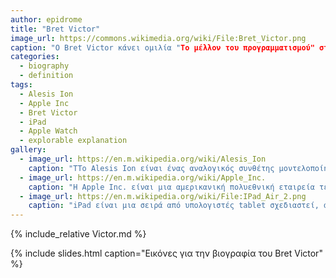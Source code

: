 ```yaml
---
author: epidrome
title: "Bret Victor"
image_url: https://commons.wikimedia.org/wiki/File:Bret_Victor.png
caption: "Ο Bret Victor κάνει ομιλία "Το μέλλον του προγραμματισμού" στο συνέδριο του Dropbox DBX στις 9 Ιουλίου 2013"
categories:
  - biography
  - definition
tags:
  - Alesis Ion
  - Apple Inc
  - Bret Victor
  - iPad
  - Apple Watch
  - explorable explanation
gallery:
  - image_url: https://en.m.wikipedia.org/wiki/Alesis_Ion
    caption: "ΤΤο Alesis Ion είναι ένας αναλογικός συνθέτης μοντελοποίησης . Παρουσιάστηκε στο κοινό το Summer NAMM του 2002. Σε αντίθεση με το Alesis Andromeda , τον αναλογικό συνθέτη της Alesis, οι ήχοι του συντίθενται χρησιμοποιώντας DSP chip για να μιμούνται τον ήχο των αναλογικών κυκλωμάτων ήχου και των εξαρτημάτω"
  - image_url: https://en.m.wikipedia.org/wiki/Apple_Inc.
    caption: "Η Apple Inc. είναι μια αμερικανική πολυεθνική εταιρεία τεχνολογίας με έδρα στο Cupertino της Καλιφόρνια , η οποία σχεδιάζει, αναπτύσσει και πωλεί καταναλωτικά ηλεκτρονικά είδη , λογισμικό υπολογιστών και διαδικτυακές υπηρεσίες . Θεωρείται μία από τις εταιρείες τεχνολογίας Big Tech , παράλληλα με το Amazon , το Google , τη Microsoft και το Facebook."
  - image_url: https://en.m.wikipedia.org/wiki/File:IPad_Air_2.png
    caption: "iPad είναι μια σειρά από υπολογιστές tablet σχεδιαστεί, αναπτυχθεί και διατίθενται στο εμπόριο από την Apple Inc , η οποία τρέχουν τα iOS και iPadOS λειτουργικά συστήματα κινητών"
---
```


{% include_relative Victor.md %}

{% include slides.html caption="Εικόνες για την βιογραφία του Bret Victor" %}
